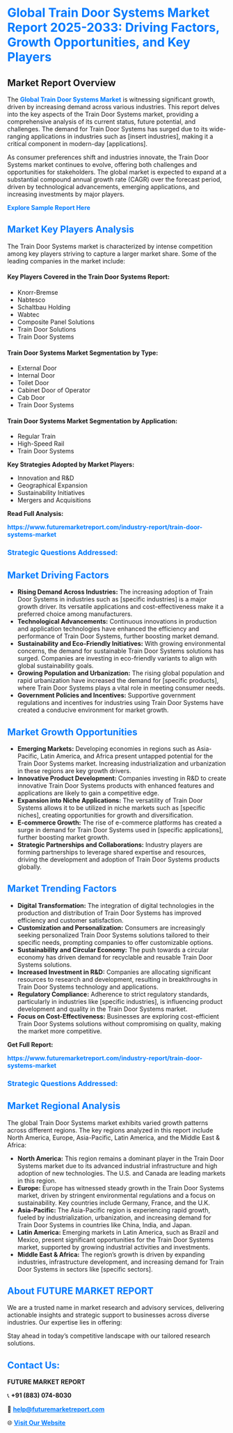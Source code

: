 <h1 style="color: #007BFF;">Global Train Door Systems Market Report 2025-2033: Driving Factors, Growth Opportunities, and Key Players</h1>

<section id="overview">
<h2>Market Report Overview</h2>
<p>The <a href="https://www.futuremarketreport.com/industry-report/train-door-systems-market" style="color: #007BFF; text-decoration: none;"><strong>Global Train Door Systems Market</strong></a> is witnessing significant growth, driven by increasing demand across various industries. This report delves into the key aspects of the Train Door Systems market, providing a comprehensive analysis of its current status, future potential, and challenges. The demand for Train Door Systems has surged due to its wide-ranging applications in industries such as [insert industries], making it a critical component in modern-day [applications].</p>
<p>As consumer preferences shift and industries innovate, the Train Door Systems market continues to evolve, offering both challenges and opportunities for stakeholders. The global market is expected to expand at a substantial compound annual growth rate (CAGR) over the forecast period, driven by technological advancements, emerging applications, and increasing investments by major players.</p>
</section>

<section id="overview">
<p><a href="https://www.futuremarketreport.com/request-sample/reportId=97123" style="color: #007BFF; text-decoration: none;"><strong>Explore Sample Report Here</strong></a></p>
</section>

<section id="key-players">
<h2 style="color: #007BFF;">Market Key Players Analysis</h2>
<p>The Train Door Systems market is characterized by intense competition among key players striving to capture a larger market share. Some of the leading companies in the market include:</p>
<h4>Key Players Covered in the Train Door Systems Report:</h4>
<ul><li>Knorr-Bremse</li><li>Nabtesco</li><li>Schaltbau Holding</li><li>Wabtec</li><li>Composite Panel Solutions</li><li>Train Door Solutions</li><li>Train Door Systems</li></ul>
<h4>Train Door Systems Market Segmentation by Type:</h4>
<ul><li>External Door</li><li>Internal Door</li><li>Toilet Door</li><li>Cabinet Door of Operator</li><li>Cab Door</li><li>Train Door Systems</li></ul>

<h4>Train Door Systems Market Segmentation by Application:</h4>
<ul><li>Regular Train</li><li>High-Speed Rail</li><li>Train Door Systems</li></ul>
<p><strong>Key Strategies Adopted by Market Players:</strong></p>
<ul>
<li>Innovation and R&D</li>
<li>Geographical Expansion</li>
<li>Sustainability Initiatives</li>
<li>Mergers and Acquisitions</li>
</ul>
</section>

<section>
<p><strong>Read Full Analysis: </strong></p><a href="https://www.futuremarketreport.com/industry-report/train-door-systems-market" style="color: #007BFF; text-decoration: none;"><strong>https://www.futuremarketreport.com/industry-report/train-door-systems-market</strong></a>
<h3 style="color: #007BFF;">Strategic Questions Addressed:</h3>
</section>

<section id="driving-factors">
<h2 style="color: #007BFF;">Market Driving Factors</h2>
<ul>
<li><strong>Rising Demand Across Industries:</strong> The increasing adoption of Train Door Systems in industries such as [specific industries] is a major growth driver. Its versatile applications and cost-effectiveness make it a preferred choice among manufacturers.</li>
<li><strong>Technological Advancements:</strong> Continuous innovations in production and application technologies have enhanced the efficiency and performance of Train Door Systems, further boosting market demand.</li>
<li><strong>Sustainability and Eco-Friendly Initiatives:</strong> With growing environmental concerns, the demand for sustainable Train Door Systems solutions has surged. Companies are investing in eco-friendly variants to align with global sustainability goals.</li>
<li><strong>Growing Population and Urbanization:</strong> The rising global population and rapid urbanization have increased the demand for [specific products], where Train Door Systems plays a vital role in meeting consumer needs.</li>
<li><strong>Government Policies and Incentives:</strong> Supportive government regulations and incentives for industries using Train Door Systems have created a conducive environment for market growth.</li>
</ul>
</section>

<section id="growth-opportunities">
<h2 style="color: #007BFF;">Market Growth Opportunities</h2>
<ul>
<li><strong>Emerging Markets:</strong> Developing economies in regions such as Asia-Pacific, Latin America, and Africa present untapped potential for the Train Door Systems market. Increasing industrialization and urbanization in these regions are key growth drivers.</li>
<li><strong>Innovative Product Development:</strong> Companies investing in R&D to create innovative Train Door Systems products with enhanced features and applications are likely to gain a competitive edge.</li>
<li><strong>Expansion into Niche Applications:</strong> The versatility of Train Door Systems allows it to be utilized in niche markets such as [specific niches], creating opportunities for growth and diversification.</li>
<li><strong>E-commerce Growth:</strong> The rise of e-commerce platforms has created a surge in demand for Train Door Systems used in [specific applications], further boosting market growth.</li>
<li><strong>Strategic Partnerships and Collaborations:</strong> Industry players are forming partnerships to leverage shared expertise and resources, driving the development and adoption of Train Door Systems products globally.</li>
</ul>
</section>

<section id="trending-factors">
<h2 style="color: #007BFF;">Market Trending Factors</h2>
<ul>
<li><strong>Digital Transformation:</strong> The integration of digital technologies in the production and distribution of Train Door Systems has improved efficiency and customer satisfaction.</li>
<li><strong>Customization and Personalization:</strong> Consumers are increasingly seeking personalized Train Door Systems solutions tailored to their specific needs, prompting companies to offer customizable options.</li>
<li><strong>Sustainability and Circular Economy:</strong> The push towards a circular economy has driven demand for recyclable and reusable Train Door Systems solutions.</li>
<li><strong>Increased Investment in R&D:</strong> Companies are allocating significant resources to research and development, resulting in breakthroughs in Train Door Systems technology and applications.</li>
<li><strong>Regulatory Compliance:</strong> Adherence to strict regulatory standards, particularly in industries like [specific industries], is influencing product development and quality in the Train Door Systems market.</li>
<li><strong>Focus on Cost-Effectiveness:</strong> Businesses are exploring cost-efficient Train Door Systems solutions without compromising on quality, making the market more competitive.</li>
</ul>
</section>

<section>
<p><strong>Get Full Report: </strong></p><a href="https://www.futuremarketreport.com/industry-report/train-door-systems-market" style="color: #007BFF; text-decoration: none;"><strong>https://www.futuremarketreport.com/industry-report/train-door-systems-market</strong></a>
<h3 style="color: #007BFF;">Strategic Questions Addressed:</h3>
</section>


<section id="regional-analysis">
<h2 style="color: #007BFF;">Market Regional Analysis</h2>
<p>The global Train Door Systems market exhibits varied growth patterns across different regions. The key regions analyzed in this report include North America, Europe, Asia-Pacific, Latin America, and the Middle East & Africa:</p>
<ul>
<li><strong>North America:</strong> This region remains a dominant player in the Train Door Systems market due to its advanced industrial infrastructure and high adoption of new technologies. The U.S. and Canada are leading markets in this region.</li>
<li><strong>Europe:</strong> Europe has witnessed steady growth in the Train Door Systems market, driven by stringent environmental regulations and a focus on sustainability. Key countries include Germany, France, and the U.K.</li>
<li><strong>Asia-Pacific:</strong> The Asia-Pacific region is experiencing rapid growth, fueled by industrialization, urbanization, and increasing demand for Train Door Systems in countries like China, India, and Japan.</li>
<li><strong>Latin America:</strong> Emerging markets in Latin America, such as Brazil and Mexico, present significant opportunities for the Train Door Systems market, supported by growing industrial activities and investments.</li>
<li><strong>Middle East & Africa:</strong> The region’s growth is driven by expanding industries, infrastructure development, and increasing demand for Train Door Systems in sectors like [specific sectors].</li>
</ul>
</section>

<footer>
<h2 style="color: #007BFF;">About FUTURE MARKET REPORT</h2>
<p>We are a trusted name in market research and advisory services, delivering actionable insights and strategic support to businesses across diverse industries. Our expertise lies in offering:</p>

<p>Stay ahead in today’s competitive landscape with our tailored research solutions.</p>

<h2 style="color: #007BFF;">Contact Us:</h2>
<p><strong>FUTURE MARKET REPORT</strong></p>
<p>📞 <strong>+91 (883) 074-8030</strong></p>
<p>📧 <strong><a href="mailto:help@futuremarketreport.com" style="color: #007BFF;">help@futuremarketreport.com</a></strong></p>
<p>🌐 <strong><a href="https://www.futuremarketreport.com/" style="color: #007BFF;">Visit Our Website</a></strong></p>
</footer>